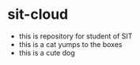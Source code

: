 # sit-cloud
* this is repository for student of SIT
* this is a cat yumps to the boxes
* this is a cute dog 